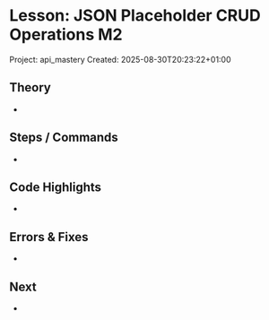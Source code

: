 # Lesson: JSON Placeholder CRUD Operations M2
Project: api_mastery
Created: 2025-08-30T20:23:22+01:00

## Theory
- 

## Steps / Commands
- 

## Code Highlights
- 

## Errors & Fixes
- 

## Next
- 
